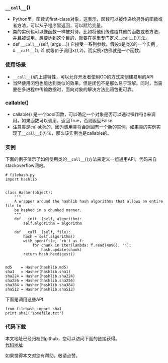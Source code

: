 ### `__call__`()
- Python里，函数式first-class对象，这表示，函数可以被传递给另外的函数或者方法，可以从子程序里返回，可以赋给变量。
- 类的实例也可以像函数一样被对待，比如将他们传递给其他的函数或者方法，并且被调用。想要达到这个目的，就要在类里专门定义__call__()方法。
- def `__call__`(self, [args ...]) 它接受一系列参数。假设x是类X的一个实例 , x.`__call__`(1, 2) 就等价于调用x(1,2)，而实例x仿佛就是一个函数。

### 使用场景
- `__call__`()的上述特性，可以允许开发者使用OO的方式来创建易用的API
- 当然使用闭包也能达到类似的效果，但是闭包不是那么易于理解。同时，当需要在多进程中传输数据时，面向对象的解决方法比闭包更可靠。

### callable()
- callable() 是一个bool函数，可以确定一个对象是否可以通过操作符()来调用，如果函数可以调用，返回True，否则返回False
- 注意类是callable的，因为调用类将会返回有一个新的实例。如果类的实例实现了`__call__`()方法，那么该实例也是callable的。

### 实例
下面的例子演示了如何使用类的`__call__`()方法来定义一组通用API，代码来自stackoverflow网站。
```
# filehash.py
import hashlib


class Hasher(object):
    """
    A wrapper around the hashlib hash algorithms that allows an entire file to
    be hashed in a chunked manner.
    """
    def __init__(self, algorithm):
        self.algorithm = algorithm

    def __call__(self, file):
        hash = self.algorithm()
        with open(file, 'rb') as f:
            for chunk in iter(lambda: f.read(4096), ''):
                hash.update(chunk)
        return hash.hexdigest()


md5    = Hasher(hashlib.md5)
sha1   = Hasher(hashlib.sha1)
sha224 = Hasher(hashlib.sha224)
sha256 = Hasher(hashlib.sha256)
sha384 = Hasher(hashlib.sha384)
sha512 = Hasher(hashlib.sha512)
```
下面是调用这些API
```
from filehash import sha1
print sha1('somefile.txt')
```


### 代码下载
本文地址已经归档到github，您可以访问下面的链接获得。  
[代码地址](https://github.com/jumper2014/Asgard/tree/master/practice/class/20180123)

如果觉得本文对您有帮助，敬请点赞。
